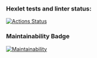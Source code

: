 ### Hexlet tests and linter status:
[![Actions Status](https://github.com/SunMeve/backend-project-lvl1/workflows/hexlet-check/badge.svg)](https://github.com/SunMeve/backend-project-lvl1/actions)


### Maintainability Badge
[![Maintainability](https://api.codeclimate.com/v1/badges/a99a88d28ad37a79dbf6/maintainability)](https://codeclimate.com/github/codeclimate/codeclimate/maintainability)
